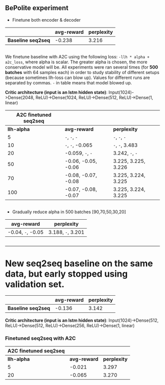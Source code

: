 ## BePolite experiment

* Finetune both encoder & decoder

| | avg-reward | perplexity
--- | --- | ---
__Baseline seq2seq__ | -0.238 | 3.216

```
```

We finetune baseline with A2C using the following loss: `-llh * alpha + a2c_loss`, where alpha is scalar. The greater alpha is chosen, the more conservative model will be. All experiments were ran several times (for __500 batches__ with 64 samples each) in order to study stability of different setups (because sometimes llh-loss can blow up). Values for different runs are separated by commas. `-` in table means that model blowed up.

__Critic architecture (input is an lstm hidden state)__: Input(1024)->Dense(2048, ReLU)->Dense(1024, ReLU)->Dense(512, ReLU)->Dense(1, linear)

| A2C finetuned seq2seq | | |
--- | --- | ---
| __llh-alpha__ | __avg-reward__ | __perplexity__
5 | `-`, `-`, `-`  | `-`, `-`, `-`
10 | `-`, `-`, -0.065| `-`, `-`, 3.483
20 | -0.059, `-`, `-`  | 3.242, `-`, `-`
50 | -0.06, -0.05, -0.06 | 3.225, 3.225, 3.226
70 | -0.08, -0.07, -0.08 | 3.225, 3.224, 3.225
100 | -0.07, -0.08, -0.07| 3.225, 3.224, 3.225

```
```
* Gradually reduce alpha in 500 batches [90,70,50,30,20]

| avg-reward | perplexity |
--- | ---
-0.04, `-`, -0.05 | 3.188, `-`, 3.201

```
```
--------
# New seq2seq baseline on the same data, but early stopped using validation set.
| | avg-reward | perplexity
--- | --- | ---
__Baseline seq2seq__ | -0.136 | 3.142


__Critic architecture (input is an lstm hidden state)__: Input(1024)->Dense(512, ReLU)->Dense(512, ReLU)->Dense(256, ReLU)->Dense(1, linear)

### Finetuned seq2seq with A2C
| A2C finetuned seq2seq | | |
--- | --- | ---
| __llh-alpha__ | __avg-reward__ | __perplexity__
5 | -0.021  | 3.297
20 | -0.065 | 3.270
